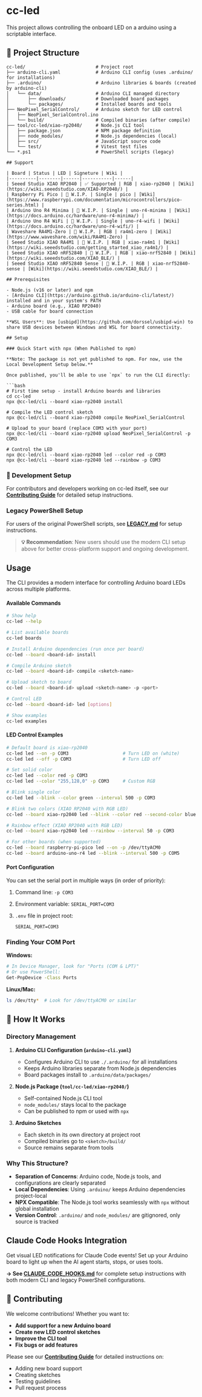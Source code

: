 # cc-led

This project allows controlling the onboard LED on a arduino using a scriptable interface.

## 📁 Project Structure

```
cc-led/                          # Project root
├── arduino-cli.yaml             # Arduino CLI config (uses .arduino/ for installations)
├── .arduino/                    # Arduino libraries & boards (created by arduino-cli)
│   └── data/                    # Arduino CLI managed directory
│       ├── downloads/           # Downloaded board packages
│       └── packages/            # Installed boards and tools
├── NeoPixel_SerialControl/      # Arduino sketch for LED control
│   ├── NeoPixel_SerialControl.ino
│   └── build/                   # Compiled binaries (after compile)
├── tool/cc-led/xiao-rp2040/     # Node.js CLI tool
│   ├── package.json             # NPM package definition
│   ├── node_modules/            # Node.js dependencies (local)
│   ├── src/                     # JavaScript source code
│   └── test/                    # Vitest test files
└── *.ps1                        # PowerShell scripts (legacy)

## Support

| Board | Status | LED | Signeture | Wiki |
|----------|--------|------|-----------|------|
| Seeed Studio XIAO RP2040 | ✅ Supported | RGB | xiao-rp2040 | [Wiki](https://wiki.seeedstudio.com/XIAO-RP2040/) |
| Raspberry Pi Pico | 📅 W.I.P. | Single | pico | [Wiki](https://www.raspberrypi.com/documentation/microcontrollers/pico-series.html) |
| Arduino Uno R4 Minima | 📅 W.I.P. | Single | uno-r4-minima | [Wiki](https://docs.arduino.cc/hardware/uno-r4-minima/) |
| Arduino Uno R4 WiFi | 📅 W.I.P. | Single | uno-r4-wifi | [Wiki](https://docs.arduino.cc/hardware/uno-r4-wifi/) |
| Waveshare RA4M1-Zero | 📅 W.I.P. | RGB | ra4m1-zero | [Wiki](https://www.waveshare.com/wiki/RA4M1-Zero) |
| Seeed Studio XIAO RA4M1 | 📅 W.I.P. | RGB | xiao-ra4m1 | [Wiki](https://wiki.seeedstudio.com/getting_started_xiao_ra4m1/) |
| Seeed Studio XIAO nRF52840 | 📅 W.I.P. | RGB | xiao-nrf52840 | [Wiki](https://wiki.seeedstudio.com/XIAO_BLE/) |
| Seeed Studio XIAO nRF52840 Sense | 📅 W.I.P. | RGB | xiao-nrf52840-sense | [Wiki](https://wiki.seeedstudio.com/XIAO_BLE/) |

## Prerequisites

- Node.js (v16 or later) and npm
- [Arduino CLI](https://arduino.github.io/arduino-cli/latest/) installed and in your system's PATH
- Arduino board (e.g., XIAO RP2040)
- USB cable for board connection

**WSL Users**: Use [usbipd](https://github.com/dorssel/usbipd-win) to share USB devices between Windows and WSL for board connectivity.

## Setup

### Quick Start with npx (When Published to npm)

**Note: The package is not yet published to npm. For now, use the Local Development Setup below.**

Once published, you'll be able to use `npx` to run the CLI directly:

```bash
# First time setup - install Arduino boards and libraries
cd cc-led
npx @cc-led/cli --board xiao-rp2040 install

# Compile the LED control sketch
npx @cc-led/cli --board xiao-rp2040 compile NeoPixel_SerialControl

# Upload to your board (replace COM3 with your port)
npx @cc-led/cli --board xiao-rp2040 upload NeoPixel_SerialControl -p COM3

# Control the LED
npx @cc-led/cli --board xiao-rp2040 led --color red -p COM3
npx @cc-led/cli --board xiao-rp2040 led --rainbow -p COM3
```

### 🔧 Development Setup

For contributors and developers working on cc-led itself, see our **[Contributing Guide](CONTRIBUTING.md)** for detailed setup instructions.

### Legacy PowerShell Setup

For users of the original PowerShell scripts, see **[LEGACY.md](LEGACY.md)** for setup instructions.

> **💡 Recommendation**: New users should use the modern CLI setup above for better cross-platform support and ongoing development.

## Usage

The CLI provides a modern interface for controlling Arduino board LEDs across multiple platforms.

#### Available Commands

```bash
# Show help
cc-led --help

# List available boards
cc-led boards

# Install Arduino dependencies (run once per board)
cc-led --board <board-id> install

# Compile Arduino sketch
cc-led --board <board-id> compile <sketch-name>

# Upload sketch to board
cc-led --board <board-id> upload <sketch-name> -p <port>

# Control LED
cc-led --board <board-id> led [options]

# Show examples
cc-led examples
```

#### LED Control Examples

```bash
# Default board is xiao-rp2040
cc-led led --on -p COM3                    # Turn LED on (white)
cc-led led --off -p COM3                   # Turn LED off

# Set solid color
cc-led led --color red -p COM3
cc-led led --color "255,128,0" -p COM3     # Custom RGB

# Blink single color
cc-led led --blink --color green --interval 500 -p COM3

# Blink two colors (XIAO RP2040 with RGB LED)
cc-led --board xiao-rp2040 led --blink --color red --second-color blue --interval 1000 -p COM3

# Rainbow effect (XIAO RP2040 with RGB LED)
cc-led --board xiao-rp2040 led --rainbow --interval 50 -p COM3

# For other boards (when supported)
cc-led --board raspberry-pi-pico led --on -p /dev/ttyACM0
cc-led --board arduino-uno-r4 led --blink --interval 500 -p COM5
```

#### Port Configuration

You can set the serial port in multiple ways (in order of priority):

1. Command line: `-p COM3`
2. Environment variable: `SERIAL_PORT=COM3`
3. `.env` file in project root:

   ```
   SERIAL_PORT=COM3
   ```


### Finding Your COM Port

**Windows:**

```bash
# In Device Manager, look for "Ports (COM & LPT)"
# Or use PowerShell:
Get-PnpDevice -Class Ports
```

**Linux/Mac:**

```bash
ls /dev/tty*  # Look for /dev/ttyACM0 or similar
```

## 🔧 How It Works

### Directory Management

1. **Arduino CLI Configuration (`arduino-cli.yaml`)**
   - Configures Arduino CLI to use `./.arduino/` for all installations
   - Keeps Arduino libraries separate from Node.js dependencies
   - Board packages install to `.arduino/data/packages/`

2. **Node.js Package (`tool/cc-led/xiao-rp2040/`)**
   - Self-contained Node.js CLI tool
   - `node_modules/` stays local to the package
   - Can be published to npm or used with `npx`

3. **Arduino Sketches**
   - Each sketch in its own directory at project root
   - Compiled binaries go to `<sketch>/build/`
   - Source remains separate from tools

### Why This Structure?

- **Separation of Concerns**: Arduino code, Node.js tools, and configurations are clearly separated
- **Local Dependencies**: Using `.arduino/` keeps Arduino dependencies project-local
- **NPX Compatible**: The Node.js tool works seamlessly with `npx` without global installation
- **Version Control**: `.arduino/` and `node_modules/` are gitignored, only source is tracked

## Claude Code Hooks Integration

Get visual LED notifications for Claude Code events! Set up your Arduino board to light up when the AI agent starts, stops, or uses tools.

**→ See [CLAUDE_CODE_HOOKS.md](CLAUDE_CODE_HOOKS.md)** for complete setup instructions with both modern CLI and legacy PowerShell configurations.

## 🤝 Contributing

We welcome contributions! Whether you want to:

- **Add support for a new Arduino board**
- **Create new LED control sketches**
- **Improve the CLI tool**
- **Fix bugs or add features**

Please see our **[Contributing Guide](CONTRIBUTING.md)** for detailed instructions on:

- Adding new board support
- Creating sketches
- Testing guidelines  
- Pull request process

